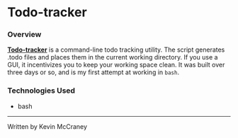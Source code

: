 # Todo-tracker
### Overview

[**Todo-tracker**](https://github.com/kevinrmccraney/todo-tracker) is a command-line todo tracking utility. The script generates .todo files and places them in the current working directory. If you use a GUI, it incentivizes you to keep your working space clean. It was built over three days or so, and is my first attempt at working in `bash`.

### Technologies Used

* bash

***
Written by Kevin McCraney